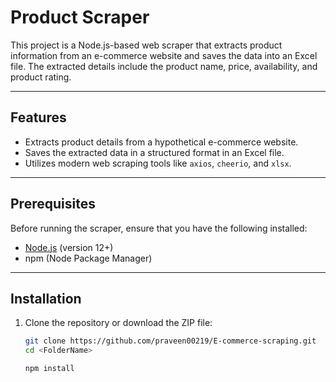 # Product Scraper

This project is a Node.js-based web scraper that extracts product information from an e-commerce website and saves the data into an Excel file. The extracted details include the product name, price, availability, and product rating.

---

## **Features**

- Extracts product details from a hypothetical e-commerce website.
- Saves the extracted data in a structured format in an Excel file.
- Utilizes modern web scraping tools like `axios`, `cheerio`, and `xlsx`.

---

## **Prerequisites**

Before running the scraper, ensure that you have the following installed:

- [Node.js](https://nodejs.org/) (version 12+)
- npm (Node Package Manager)

---

## **Installation**

1. Clone the repository or download the ZIP file:

   ```bash
   git clone https://github.com/praveen00219/E-commerce-scraping.git
   cd <FolderName>

   npm install
   ```
